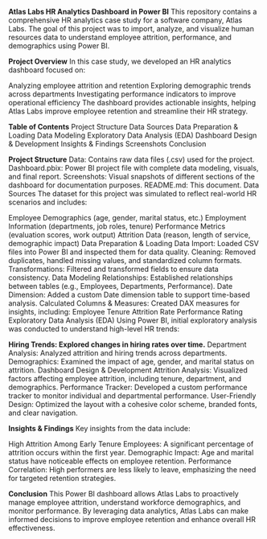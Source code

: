 **Atlas Labs HR Analytics Dashboard in Power BI**
This repository contains a comprehensive HR analytics case study for a software company, Atlas Labs. The goal of this project was to import, analyze, and visualize human resources data to understand employee attrition, performance, and demographics using Power BI.

**Project Overview**
In this case study, we developed an HR analytics dashboard focused on:

Analyzing employee attrition and retention
Exploring demographic trends across departments
Investigating performance indicators to improve operational efficiency
The dashboard provides actionable insights, helping Atlas Labs improve employee retention and streamline their HR strategy.

**Table of Contents**
Project Structure
Data Sources
Data Preparation & Loading
Data Modeling
Exploratory Data Analysis (EDA)
Dashboard Design & Development
Insights & Findings
Screenshots
Conclusion


**Project Structure**
Data: Contains raw data files (.csv) used for the project.
Dashboard.pbix: Power BI project file with complete data modeling, visuals, and final report.
Screenshots: Visual snapshots of different sections of the dashboard for documentation purposes.
README.md: This document.
Data Sources
The dataset for this project was simulated to reflect real-world HR scenarios and includes:

Employee Demographics (age, gender, marital status, etc.)
Employment Information (departments, job roles, tenure)
Performance Metrics (evaluation scores, work output)
Attrition Data (reason, length of service, demographic impact)
Data Preparation & Loading
Data Import: Loaded CSV files into Power BI and inspected them for data quality.
Cleaning: Removed duplicates, handled missing values, and standardized column formats.
Transformations: Filtered and transformed fields to ensure data consistency.
Data Modeling
Relationships: Established relationships between tables (e.g., Employees, Departments, Performance).
Date Dimension: Added a custom Date dimension table to support time-based analysis.
Calculated Columns & Measures: Created DAX measures for insights, including:
Employee Tenure
Attrition Rate
Performance Rating
Exploratory Data Analysis (EDA)
Using Power BI, initial exploratory analysis was conducted to understand high-level HR trends:

**Hiring Trends: Explored changes in hiring rates over time.**
Department Analysis: Analyzed attrition and hiring trends across departments.
Demographics: Examined the impact of age, gender, and marital status on attrition.
Dashboard Design & Development
Attrition Analysis: Visualized factors affecting employee attrition, including tenure, department, and demographics.
Performance Tracker: Developed a custom performance tracker to monitor individual and departmental performance.
User-Friendly Design: Optimized the layout with a cohesive color scheme, branded fonts, and clear navigation.

**Insights & Findings**
Key insights from the data include:

High Attrition Among Early Tenure Employees: A significant percentage of attrition occurs within the first year.
Demographic Impact: Age and marital status have noticeable effects on employee retention.
Performance Correlation: High performers are less likely to leave, emphasizing the need for targeted retention strategies.


**Conclusion**
This Power BI dashboard allows Atlas Labs to proactively manage employee attrition, understand workforce demographics, and monitor performance. By leveraging data analytics, Atlas Labs can make informed decisions to improve employee retention and enhance overall HR effectiveness.
